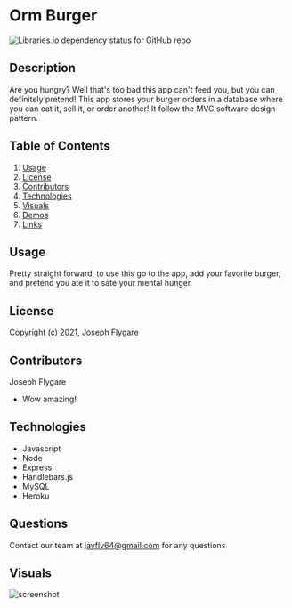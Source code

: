 
# Orm Burger


 ![Libraries.io dependency status for GitHub repo](https://img.shields.io/badge/license-MIT_License-yellowgreen)


## Description
Are you hungry? Well that's too bad this app can't feed you, but you can definitely pretend! This app stores your burger orders in a database where you can eat it, sell it, or order another! It follow the MVC software design pattern.


## **Table of Contents**

1. [Usage](#usage)
2. [License](#license)
3. [Contributors](#contributors)
4. [Technologies](#technologies)
5. [Visuals](#visuals)
6. [Demos](#demos)
7. [Links](#links)


## **Usage**
Pretty straight forward, to use this go to the app, add your favorite burger, and pretend you ate it to sate your mental hunger.

## **License**
Copyright (c) 2021, Joseph Flygare


## **Contributors**
Joseph Flygare
* Wow amazing!


## **Technologies**
* Javascript
* Node
* Express
* Handlebars.js
* MySQL
* Heroku


## **Questions**
Contact our team at jayfly64@gmail.com for any questions 

## **Visuals**
![screenshot](public/images/portfolio/screenshot.png)